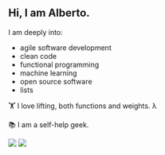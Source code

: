 ## Hi, I am Alberto.

I am deeply into:
- agile software development
- clean code
- functional programming
- machine learning
- open source software
- lists

🏋 I love lifting, both functions and weights. λ

📚 I am a self-help geek. 

[![](https://github-readme-stats.vercel.app/api?username=albertodvp&show_icons=true&include_all_commits=true&theme=midnight-purple)]()
[![](https://github-readme-stats.vercel.app/api/top-langs/?username=albertodvp&theme=midnight-purple)]()

